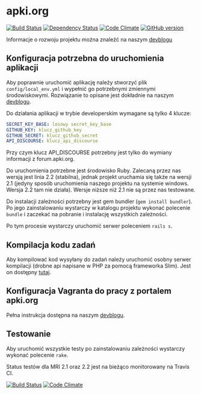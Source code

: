 # apki.org 

[![Build Status](https://travis-ci.org/media3-0/apki.org.svg?branch=master)](https://travis-ci.org/media3-0/apki.org) [![Dependency Status](https://gemnasium.com/media3-0/apki.org.svg)](https://gemnasium.com/media3-0/apki.org) [![Code Climate](https://codeclimate.com/github/media3-0/apki.org/badges/gpa.svg)](https://codeclimate.com/github/media3-0/apki.org) [![GitHub version](https://badge.fury.io/gh/media3-0%2Fapki.org.svg)](https://badge.fury.io/gh/media3-0%2Fapki.org)

Informacje o rozwoju projektu można znaleźć na naszym [devblogu](http://devblog.apki.org)

## Konfiguracja potrzebna do uruchomienia aplikacji

Aby poprawnie uruchomić aplikację  należy stworzyć plik `config/local_env.yml` i wypełnić go potrzebnymi zmiennymi środowiskowymi. Rozwiązanie to opisane jest dokładnie na naszym [devblogu](http://devblog.apki.org/zmienne-srodowiskowe-i-wrazliwe-dane-produkcyjne/).

Do działania aplikacji w trybie developerskim wymagane są tylko 4 klucze:

```yaml
SECRET_KEY_BASE: losowy secret_key_base
GITHUB_KEY: klucz_github_key
GITHUB_SECRET: klucz_github_secret
API_DISCOURSE: klucz_api_discourse
```

Przy czym klucz API_DISCOURSE potrzebny jest tylko do wymiany informacji z forum.apki.org.

Do uruchomienia potrzebne jest środowisko Ruby. Zalecaną przez nas wersją jest linia 2.2 (stabilna), jednak projekt uruchamia się także na wersji 2.1 (jedyny sposób uruchomienia naszego projektu na systemie windows. Wersja 2.2 tam nie działa). Wersje niższe niż 2.1 nie są przez nas testowane.

Do instalacji zależności potrzebny jest gem bundler (`gem install bundler`). Po jego zainstalowaniu wystarczy w katalogu projektu wykonać polecenie `bundle` i zaczekać na pobranie i instalację wszystkich zależności.

Po tym procesie wystarczy uruchomić serwer poleceniem `rails s`.

## Kompilacja kodu zadań

Aby kompilować kod wysyłany do zadań należy uruchomić osobny serwer kompilacji (drobne api napisane w PHP za pomocą frameworka Slim). Jest on dostępny [tutaj](https://github.com/media3-0/apki.org-Code-Compiler).

## Konfiguracja Vagranta do pracy z portalem apki.org

Pełna instrukcja dostępna na naszym [devblogu](http://devblog.apki.org/vagrant-ustawienie-srodowiska-developerskiego/).

## Testowanie

Aby uruchomić wszystkie testy po zainstalowaniu zależności wystarczy wykonać polecenie `rake`.

Status testów dla MRI 2.1 oraz 2.2 jest na bieżąco monitorowany na Travis CI. 

[![Build Status](https://travis-ci.org/media3-0/apki.org.svg?branch=master)](https://travis-ci.org/media3-0/apki.org) [![Code Climate](https://codeclimate.com/github/media3-0/apki.org/badges/gpa.svg)](https://codeclimate.com/github/media3-0/apki.org)
